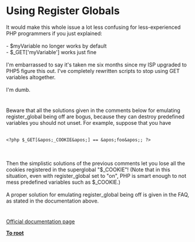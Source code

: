 # Using Register Globals



It would make this whole issue a lot less confusing for less-experienced PHP programmers if you just explained:<br><br>- $myVariable no longer works by default<br>- $_GET[&apos;myVariable&apos;] works just fine<br><br>I&apos;m embarrassed to say it&apos;s taken me six months since my ISP upgraded to PHP5 figure this out.  I&apos;ve completely rewritten scripts to stop using GET variables altogether.<br><br>I&apos;m dumb.  

#

Beware that all the solutions given in the comments below for emulating register_global being off are bogus, because they can destroy predefined variables you should not unset. For example, suppose that you have<br><br>

```
<?php $_GET[&apos;_COOKIE&apos;] == &apos;foo&apos;; ?>
```
<br><br>Then the simplistic solutions of the previous comments let you lose all the cookies registered in the superglobal "$_COOKIE"! (Note that in this situation, even with register_global set to "on", PHP is smart enough to not mess predefined variables such as  $_COOKIE.)<br><br>A proper solution for emulating register_global being off is given in the FAQ, as stated in the documentation above.  

#

[Official documentation page](https://www.php.net/manual/en/security.globals.php)

**[To root](/README.md)**